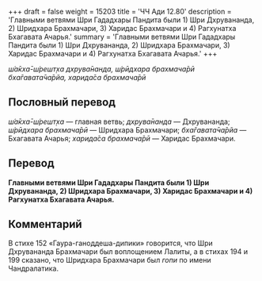 +++
draft = false
weight = 15203
title = 'ЧЧ Ади 12.80'
description = 'Главными ветвями Шри Гададхары Пандита были 1) Шри Дхрувананда, 2) Шридхара Брахмачари, 3) Харидас Брахмачари и 4) Рагхунатха Бхагавата Ачарья.'
summary = 'Главными ветвями Шри Гададхары Пандита были 1) Шри Дхрувананда, 2) Шридхара Брахмачари, 3) Харидас Брахмачари и 4) Рагхунатха Бхагавата Ачарья.'
+++

_ш́а̄кха̄-ш́решт̣ха дхрува̄нанда, ш́рӣдхара брахмача̄рӣ  
бха̄гавата̄ча̄рйа, харида̄са брахмача̄рӣ_

## Пословный перевод

_ш́а̄кха̄_\-_ш́решт̣ха_ — главная ветвь; _дхрува̄нанда_ — Дхрувананда; _ш́рӣдхара_ _брахмача̄рӣ_ — Шридхара Брахмачари; _бха̄гавата̄ча̄рйа_ — Бхагавата Ачарья; _харида̄са_ _брахмача̄рӣ_ — Харидас Брахмачари.

## Перевод

**Главными ветвями Шри Гададхары Пандита были 1) Шри Дхрувананда, 2) Шридхара Брахмачари, 3) Харидас Брахмачари и 4) Рагхунатха Бхагавата Ачарья.**

## Комментарий

В стихе 152 «Гаура-ганоддеша-дипики» говорится, что Шри Дхрувананда Брахмачари был воплощением Лалиты, а в стихах 194 и 199 сказано, что Шридхара Брахмачари был _гопи_ по имени Чандралатика.
